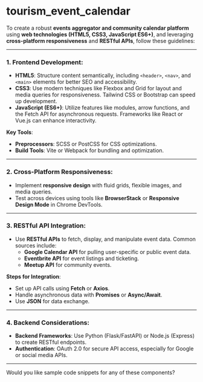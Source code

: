 # tourism_event_calendar
To create a robust **events aggregator and community calendar platform** using **web technologies (HTML5, CSS3, JavaScript ES6+)**, and leveraging **cross-platform responsiveness** and **RESTful APIs**, follow these guidelines:

---

### **1. Frontend Development:**
   - **HTML5**: Structure content semantically, including `<header>`, `<nav>`, and `<main>` elements for better SEO and accessibility.
   - **CSS3**: Use modern techniques like Flexbox and Grid for layout and media queries for responsiveness. Tailwind CSS or Bootstrap can speed up development.
   - **JavaScript (ES6+)**: Utilize features like modules, arrow functions, and the Fetch API for asynchronous requests. Frameworks like React or Vue.js can enhance interactivity.

   **Key Tools**:  
   - **Preprocessors**: SCSS or PostCSS for CSS optimizations.
   - **Build Tools**: Vite or Webpack for bundling and optimization.

---

### **2. Cross-Platform Responsiveness:**
   - Implement **responsive design** with fluid grids, flexible images, and media queries.
   - Test across devices using tools like **BrowserStack** or **Responsive Design Mode** in Chrome DevTools.

---

### **3. RESTful API Integration:**
   - Use **RESTful APIs** to fetch, display, and manipulate event data. Common sources include:
     - **Google Calendar API** for pulling user-specific or public event data.
     - **Eventbrite API** for event listings and ticketing.
     - **Meetup API** for community events.

   **Steps for Integration**:
   - Set up API calls using **Fetch** or **Axios**.
   - Handle asynchronous data with **Promises** or **Async/Await**.
   - Use **JSON** for data exchange.

---

### **4. Backend Considerations:**
   - **Backend Frameworks**: Use Python (Flask/FastAPI) or Node.js (Express) to create RESTful endpoints.
   - **Authentication**: OAuth 2.0 for secure API access, especially for Google or social media APIs.

---

Would you like sample code snippets for any of these components?
